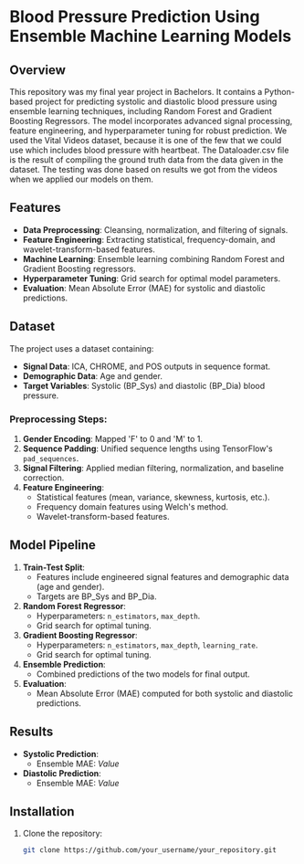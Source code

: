 # Blood Pressure Prediction Using Ensemble Machine Learning Models

## Overview

This repository was my final year project in Bachelors. It contains a Python-based project for predicting systolic and diastolic blood pressure using ensemble learning techniques, including Random Forest and Gradient Boosting Regressors. The model incorporates advanced signal processing, feature engineering, and hyperparameter tuning for robust prediction.
We used the Vital Videos dataset, because it is one of the few that we could use which includes blood pressure with heartbeat. 
The Dataloader.csv file is the result of compiling the ground truth data from the data given in the dataset. The testing was done based on results we got from the videos when we applied our models on them.

## Features

- **Data Preprocessing**: Cleansing, normalization, and filtering of signals.
- **Feature Engineering**: Extracting statistical, frequency-domain, and wavelet-transform-based features.
- **Machine Learning**: Ensemble learning combining Random Forest and Gradient Boosting regressors.
- **Hyperparameter Tuning**: Grid search for optimal model parameters.
- **Evaluation**: Mean Absolute Error (MAE) for systolic and diastolic predictions.

## Dataset

The project uses a dataset containing:
- **Signal Data**: ICA, CHROME, and POS outputs in sequence format.
- **Demographic Data**: Age and gender.
- **Target Variables**: Systolic (BP_Sys) and diastolic (BP_Dia) blood pressure.

### Preprocessing Steps:
1. **Gender Encoding**: Mapped 'F' to 0 and 'M' to 1.
2. **Sequence Padding**: Unified sequence lengths using TensorFlow's `pad_sequences`.
3. **Signal Filtering**: Applied median filtering, normalization, and baseline correction.
4. **Feature Engineering**:
   - Statistical features (mean, variance, skewness, kurtosis, etc.).
   - Frequency domain features using Welch's method.
   - Wavelet-transform-based features.

## Model Pipeline

1. **Train-Test Split**:
   - Features include engineered signal features and demographic data (age and gender).
   - Targets are BP_Sys and BP_Dia.
2. **Random Forest Regressor**:
   - Hyperparameters: `n_estimators`, `max_depth`.
   - Grid search for optimal tuning.
3. **Gradient Boosting Regressor**:
   - Hyperparameters: `n_estimators`, `max_depth`, `learning_rate`.
   - Grid search for optimal tuning.
4. **Ensemble Prediction**:
   - Combined predictions of the two models for final output.
5. **Evaluation**:
   - Mean Absolute Error (MAE) computed for both systolic and diastolic predictions.

## Results

- **Systolic Prediction**:
  - Ensemble MAE: _Value_
- **Diastolic Prediction**:
  - Ensemble MAE: _Value_

## Installation

1. Clone the repository:
   ```bash
   git clone https://github.com/your_username/your_repository.git
